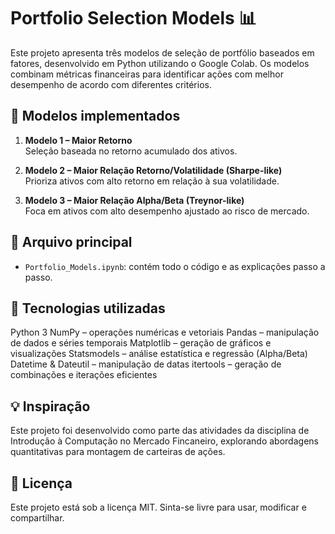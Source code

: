 # Portfolio Selection Models 📊

Este projeto apresenta três modelos de seleção de portfólio baseados em fatores, desenvolvido em Python utilizando o Google Colab. Os modelos combinam métricas financeiras para identificar ações com melhor desempenho de acordo com diferentes critérios.

## 🔧 Modelos implementados

1. **Modelo 1 – Maior Retorno**  
   Seleção baseada no retorno acumulado dos ativos.

2. **Modelo 2 – Maior Relação Retorno/Volatilidade (Sharpe-like)**  
   Prioriza ativos com alto retorno em relação à sua volatilidade.

3. **Modelo 3 – Maior Relação Alpha/Beta (Treynor-like)**  
   Foca em ativos com alto desempenho ajustado ao risco de mercado.

## 📁 Arquivo principal

- `Portfolio_Models.ipynb`: contém todo o código e as explicações passo a passo.

## 🚀 Tecnologias utilizadas

Python 3
NumPy – operações numéricas e vetoriais
Pandas – manipulação de dados e séries temporais
Matplotlib – geração de gráficos e visualizações
Statsmodels – análise estatística e regressão (Alpha/Beta)
Datetime & Dateutil – manipulação de datas
itertools – geração de combinações e iterações eficientes

## 💡 Inspiração

Este projeto foi desenvolvido como parte das atividades da disciplina de Introdução à Computação no Mercado Fincaneiro, explorando abordagens quantitativas para montagem de carteiras de ações.

## 📝 Licença

Este projeto está sob a licença MIT. Sinta-se livre para usar, modificar e compartilhar.
